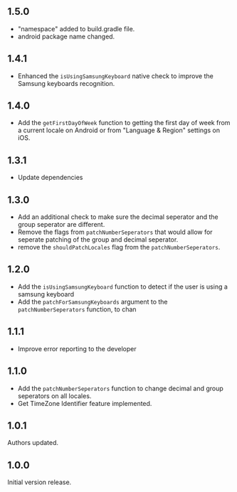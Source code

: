 ## 1.5.0
- "namespace" added to build.gradle file.
- android package name changed.

## 1.4.1
- Enhanced the `isUsingSamsungKeyboard` native check to improve the Samsung keyboards recognition.

## 1.4.0
- Add the `getFirstDayOfWeek` function to getting the first day of week from a current locale on Android or from "Language & Region" settings on iOS.

## 1.3.1
- Update dependencies

## 1.3.0
- Add an additional check to make sure the decimal seperator and the group seperator are different.
- Remove the flags from `patchNumberSeperators` that would allow for seperate patching of the group and decimal seperator.
- remove the `shouldPatchLocales` flag from the `patchNumberSeperators`. 

## 1.2.0

- Add the `isUsingSamsungKeyboard` function to detect if the user is using a samsung keyboard
- Add the `patchForSamsungKeyboards` argument to the `patchNumberSeperators` function, to chan 

## 1.1.1
- Improve error reporting to the developer

## 1.1.0
- Add the `patchNumberSeperators` function to change decimal and group seperators on all locales.
- Get TimeZone Identifier feature implemented. 

## 1.0.1

Authors updated.

## 1.0.0

Initial version release.
